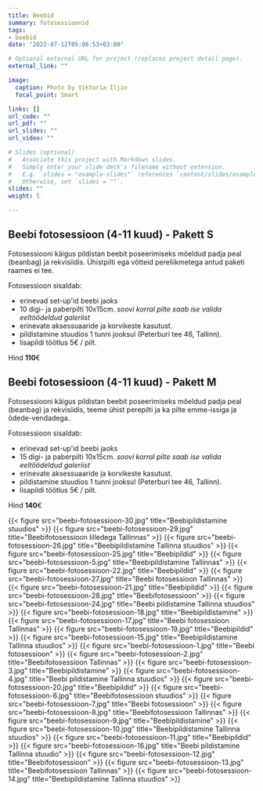 ```yaml
---
title: Beebid
summary: fotosessioonid
tags:
- beebid
date: "2022-07-12T05:06:53+03:00"

# Optional external URL for project (replaces project detail page).
external_link: ""

image:
  caption: Photo by Viktoria Iljin
  focal_point: Smart

links: []
url_code: ""
url_pdf: ""
url_slides: ""
url_video: ""

# Slides (optional).
#   Associate this project with Markdown slides.
#   Simply enter your slide deck's filename without extension.
#   E.g. `slides = "example-slides"` references `content/slides/example-slides.md`.
#   Otherwise, set `slides = ""`.
slides: ""
weight: 5

---
```

## Beebi fotosessioon (4-11 kuud) - Pakett S 

Fotosessiooni käigus pildistan beebit poseerimiseks mõeldud padja peal (beanbag) ja rekvisiidis. Ühistpilti ega võtteid pereliikmetega antud paketi raames ei tee. 

Fotosessioon sisaldab: 
* erinevad set-up'id beebi jaoks
* 10 digi- ja paberpilti 10x15cm. 
_soovi korral pilte saab ise valida eeltöödeldud galeriist_
* erinevate aksessuaaride ja korvikeste kasutust.
* pildistamine stuudios 1 tunni jooksul (Peterburi tee 46, Tallinn). 
* lisapildi töötlus 5€ / pilt. 

Hind **110**€ 

## Beebi fotosessioon (4-11 kuud) - Pakett M 

Fotosessiooni käigus pildistan beebit poseerimiseks mõeldud padja peal (beanbag) ja rekvisiidis, teeme ühist perepilti ja ka pilte emme-issiga ja õdede-vendadega.

Fotosessioon sisaldab: 
* erinevad set-up'id beebi jaoks
* 15 digi- ja paberpilti 10x15cm. 
_soovi korral pilte saab ise valida eeltöödeldud galeriist_
* erinevate aksessuaaride ja korvikeste kasutust. 
* pildistamine stuudios 1 tunni jooksul (Peterburi tee 46, Tallinn). 
* lisapildi töötlus 5€ / pilt. 

Hind **140**€ 

{{< figure src="beebi-fotosessioon-30.jpg" title="Beebipildistamine stuudios" >}}
{{< figure src="beebi-fotosessioon-29.jpg" title="Beebifotosessioon lilledega Tallinnas" >}}
{{< figure src="beebi-fotosessioon-26.jpg" title="Beebipildistamine Tallinna stuudios" >}}
{{< figure src="beebi-fotosessioon-25.jpg" title="Beebipildid" >}}
{{< figure src="beebi-fotosessioon-5.jpg" title="Beebipildistamine Tallinnas" >}}
{{< figure src="beebi-fotosessioon-22.jpg" title="Beebipildid" >}}
{{< figure src="beebi-fotosessioon-27.jpg" title="Beebi fotosessioon Tallinnas" >}}
{{< figure src="beebi-fotosessioon-21.jpg" title="Beebipildid" >}}
{{< figure src="beebi-fotosessioon-28.jpg" title="Beebifotosessioon" >}}
{{< figure src="beebi-fotosessioon-24.jpg" title="Beebi pildistamine Tallinna stuudios" >}}
{{< figure src="beebi-fotosessioon-18.jpg" title="Beebipildistamine" >}}
{{< figure src="beebi-fotosessioon-17.jpg" title="Beebi fotosessioon Tallinnas" >}}
{{< figure src="beebi-fotosessioon-19.jpg" title="Beebipildid" >}}
{{< figure src="beebi-fotosessioon-15.jpg" title="Beebipildistamine Tallinna stuudios" >}}
{{< figure src="beebi-fotosessioon-1.jpg" title="Beebi fotosessioon" >}}
{{< figure src="beebi-fotosessioon-2.jpg" title="Beebifotosessioon Tallinnas" >}}
{{< figure src="beebi-fotosessioon-3.jpg" title="Beebipildistamine" >}}
{{< figure src="beebi-fotosessioon-4.jpg" title="Beebi pildistamine Tallinna stuudios" >}}
{{< figure src="beebi-fotosessioon-20.jpg" title="Beebipildid" >}}
{{< figure src="beebi-fotosessioon-6.jpg" title="Beebifotosessioon stuudios" >}}
{{< figure src="beebi-fotosessioon-7.jpg" title="Beebi fotosessioon" >}}
{{< figure src="beebi-fotosessioon-8.jpg" title="Beebifotosessioon Tallinnas" >}}
{{< figure src="beebi-fotosessioon-9.jpg" title="Beebipildistamine" >}}
{{< figure src="beebi-fotosessioon-10.jpg" title="Beebipildistamine Tallinna stuudios" >}}
{{< figure src="beebi-fotosessioon-11.jpg" title="Beebipildid" >}}
{{< figure src="beebi-fotosessioon-16.jpg" title="Beebi pildistamine Tallinna stuudio" >}}
{{< figure src="beebi-fotosessioon-12.jpg" title="Beebifotosessioon" >}}
{{< figure src="beebi-fotosessioon-13.jpg" title="Beebifotosessioon Tallinnas" >}}
{{< figure src="beebi-fotosessioon-14.jpg" title="Beebipildistamine Tallinna stuudios" >}}